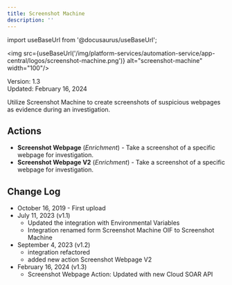 ```yaml
---
title: Screenshot Machine
description: ''
---
```

import useBaseUrl from '@docusaurus/useBaseUrl';

<img src={useBaseUrl('/img/platform-services/automation-service/app-central/logos/screenshot-machine.png')} alt="screenshot-machine" width="100"/>

Version: 1.3  
Updated: February 16, 2024

Utilize Screenshot Machine to create screenshots of suspicious webpages as evidence during an investigation. 

## Actions

* **Screenshot Webpage** (*Enrichment*) - Take a screenshot of a specific webpage for investigation.
* **Screenshot Webpage V2** (*Enrichment*) - Take a screenshot of a specific webpage for investigation.

## Change Log

* October 16, 2019 - First upload
* July 11, 2023 (v1.1)
	+ Updated the integration with Environmental Variables
	+ Integration renamed form Screenshot Machine OIF to Screenshot Machine
* September 4, 2023 (v1.2)
	+ integration refactored
	+ added new action Screenshot Webpage V2
* February 16, 2024 (v1.3)
    + Screenshot Webpage Action: Updated with new Cloud SOAR API
